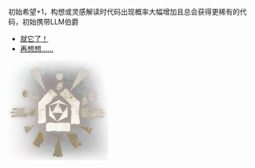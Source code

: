 初始希望+1，构想或灵感解读时代码出现概率大幅增加且总会获得更稀有的代码，初始携带LLM伯爵

- [就它了！](https://github.com/maple2143/Hello-CS/blob/main/GMyhf%E7%9A%84%E6%97%A0%E7%BB%88%E5%A5%87%E8%AF%AD/%E4%B8%8D%E6%9C%9F%E8%80%8C%E9%81%87/%E7%9B%B8%E9%81%87.md)
- [再想想……](https://github.com/maple2143/Hello-CS/blob/main/GMyhf%E7%9A%84%E6%97%A0%E7%BB%88%E5%A5%87%E8%AF%AD/%E5%88%86%E9%98%9F/%E9%80%89%E5%88%86%E9%98%9F.md)

![拟态学者分队](https://github.com/maple2143/Hello-CS/blob/main/GMyhf%E7%9A%84%E6%97%A0%E7%BB%88%E5%A5%87%E8%AF%AD/%E5%88%86%E9%98%9F/%E6%8B%9F%E6%80%81%E5%AD%A6%E8%80%85%E5%88%86%E9%98%9F.png)
